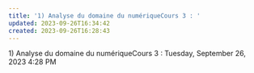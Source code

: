 ```yaml
---
title: '1) Analyse du domaine du numériqueCours 3 : '
updated: 2023-09-26T16:34:42
created: 2023-09-26T16:28:43
---
```


1\) Analyse du domaine du numériqueCours 3 :
Tuesday, September 26, 2023
4:28 PM
